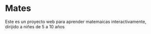 # Mates
Este es un proyecto web para aprender matemaicas interactivamente, dirijido a niñes de 5 a 10 años
